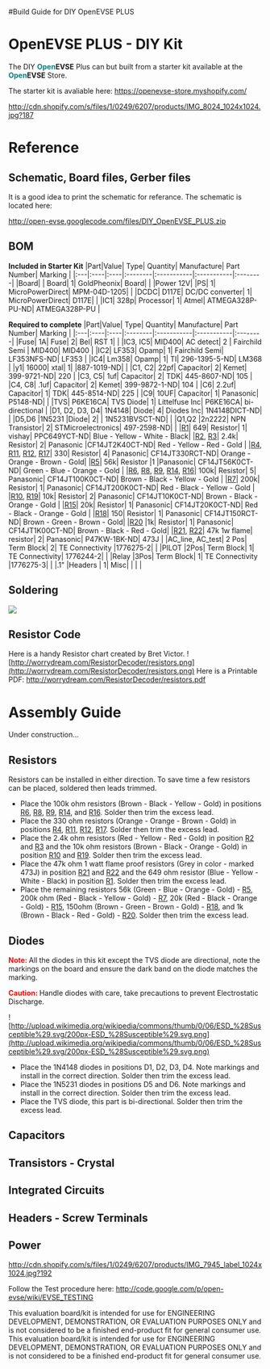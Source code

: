 #Build Guide for DIY OpenEVSE PLUS


# OpenEVSE PLUS - DIY Kit #
The DIY <b><font color='teal'> Open</font></b>**EVSE** Plus can but built from a starter kit available at the <b><font color='teal'> Open</font></b>**EVSE** Store.

The starter kit is avaliable here:
https://openevse-store.myshopify.com/

http://cdn.shopify.com/s/files/1/0249/6207/products/IMG_8024_1024x1024.jpg?187

# Reference #


## Schematic, Board files, Gerber files ##
It is a good idea to print the schematic for referance.
The schematic is located here:

http://open-evse.googlecode.com/files/DIY_OpenEVSE_PLUS.zip




## BOM ##
**Included in Starter Kit**
|Part|Value|	Type|	Quantity|	Manufacture|	Part Number| Marking |
|:---|:----|:----|:--------|:-----------|:-----------|:--------|
|Board|	 |	Board|	1|	GoldPheonix|	Board|  |
|Power	12V|	 |PS|	1|	MicroPowerDirect|	MPM-04D-1205|  |
|DCDC|	D117E|	DC/DC converter|	1|	MicroPowerDirect|	D117E|  |
|IC1|	328p|	Processor|	1|	Atmel|	ATMEGA328P-PU-ND| ATMEGA328P-PU |

**Required to complete**
|Part|Value|	Type|	Quantity|	Manufacture|	Part Number| Marking |
|:---|:----|:----|:--------|:-----------|:-----------|:--------|
|Fuse|	1A|	Fuse|	2|	Bel|	RST 1|  |
|IC3, IC5|	MID400|	AC detect|	2 |	Fairchild Semi	| MID400| MID400 |
|IC2|	LF353|	Opamp|	1|	Fairchild Semi|	LF353NFS-ND| LF353 |
|IC4|	Lm358|	Opamp|	1|	TI|	296-1395-5-ND| LM368 |
|y1|	16000|	xtal|	1|	 |887-1019-ND|  |
|C1, C2|	22pf|	Capacitor|	2|	Kemet|	399-9721-ND| 220 |
|C3, C5|	1uf|	Capacitor|	2|	TDK|	445-8607-ND| 105 |
|C4, C8|	.1uf|	Capacitor|	2|	Kemet|	399-9872-1-ND| 104 |
|C6|	2.2uf|	Capacitor|	1|	TDK|	445-8514-ND| 225 |
|C9|	10UF|	Capacitor|	1|	Panasonic|	P5148-ND|  |
|TVS|	P6KE16CA|	TVS Diode|	1|	Littelfuse Inc| 	P6KE16CA| bi-directional |
|D1, D2, D3, D4|	1N4148|	Diode|	4|	Diodes Inc|	1N4148DICT-ND|  |
|D5,D6	|1N5231 |Diode|	2|	 |	1N5231BVSCT-ND|  |
|Q1,Q2	|2n2222|	NPN Transistor|	2|	STMicroelectronics|	497-2598-ND|  |
|[R1](https://code.google.com/p/open-evse/source/detail?r=1)|	649|	Resistor|	1|	vishay|	PPC649YCT-ND| Blue - Yellow - White - Black|
|[R2](https://code.google.com/p/open-evse/source/detail?r=2), [R3](https://code.google.com/p/open-evse/source/detail?r=3)|	2.4k|	Resistor|	2|	Panasonic	|CF14JT2K40CT-ND| Red - Yellow - Red - Gold |
|[R4](https://code.google.com/p/open-evse/source/detail?r=4), [R11](https://code.google.com/p/open-evse/source/detail?r=11), [R12](https://code.google.com/p/open-evse/source/detail?r=12), [R17](https://code.google.com/p/open-evse/source/detail?r=17)|	330|	Resistor|	4|	Panasonic|	CF14JT330RCT-ND| Orange - Orange - Brown - Gold|
|[R5](https://code.google.com/p/open-evse/source/detail?r=5)|	56k|	Resistor	|1	|Panasonic|	CF14JT56K0CT-ND| Green - Blue - Orange - Gold |
|[R6](https://code.google.com/p/open-evse/source/detail?r=6), [R8](https://code.google.com/p/open-evse/source/detail?r=8), [R9](https://code.google.com/p/open-evse/source/detail?r=9), [R14](https://code.google.com/p/open-evse/source/detail?r=14), [R16](https://code.google.com/p/open-evse/source/detail?r=16)|	100k|	Resistor|	5|	Panasonic|	CF14JT100K0CT-ND| Brown - Black - Yellow - Gold |
|[R7](https://code.google.com/p/open-evse/source/detail?r=7)|	200k|	Resistor|	1|	Panasonic|	CF14JT200K0CT-ND| Red - Black - Yellow - Gold |
|[R10](https://code.google.com/p/open-evse/source/detail?r=10), [R19](https://code.google.com/p/open-evse/source/detail?r=19)|	10k|	Resistor|	2|	Panasonic|	CF14JT10K0CT-ND| Brown - Black - Orange - Gold |
|[R15](https://code.google.com/p/open-evse/source/detail?r=15)|	20k|	Resistor|	1|	Panasonic|	CF14JT20K0CT-ND| Red - Black - Orange - Gold |
|[R18](https://code.google.com/p/open-evse/source/detail?r=18)|	150|	Resistor|	1|	Panasonic|	CF14JT150RCT-ND| Brown - Green - Brown - Gold|
|[R20](https://code.google.com/p/open-evse/source/detail?r=20)	|1k|	Resistor|	1|	Panasonic|	CF14JT1K00CT-ND| Brown - Black - Red - Gold|
|[R21](https://code.google.com/p/open-evse/source/detail?r=21), [R22](https://code.google.com/p/open-evse/source/detail?r=22)|	47k 1w flame|	resistor|	2|	Panasonic|	P47KW-1BK-ND| 473J |
|AC\_line, AC\_test|	2 Pos|	Term Block|	2|	TE Connectivity	|1776275-2|  |
|PILOT |2Pos|	Term Block|	1|	TE Connectivity|	1776244-2|  |
|Relay	|3Pos|	Term Block|	1|	TE Connectivity	|1776275-3|  |
|.1" |Headers	|		1|	Misc|	 |  |  |

## Soldering ##

[![](http://mightyohm.com/blog/wp-content/uploads/2011/04/FullSolderComic_EN_Page_1_resized.png)](http://mightyohm.com/files/soldercomic/FullSolderComic_EN.pdf)

## Resistor Code ##
Here is a handy Resistor chart created by Bret Victor.
![http://worrydream.com/ResistorDecoder/resistors.png](http://worrydream.com/ResistorDecoder/resistors.png)
Here is a Printable PDF:
http://worrydream.com/ResistorDecoder/resistors.pdf

# Assembly Guide #

Under construction...

## Resistors ##
Resistors can be installed in either direction. To save time a few resistors can be placed, soldered then leads trimmed.

  * Place the 100k ohm resistors (Brown - Black - Yellow - Gold) in positions [R6](https://code.google.com/p/open-evse/source/detail?r=6), [R8](https://code.google.com/p/open-evse/source/detail?r=8), [R9](https://code.google.com/p/open-evse/source/detail?r=9), [R14](https://code.google.com/p/open-evse/source/detail?r=14), and [R16](https://code.google.com/p/open-evse/source/detail?r=16). Solder then trim the excess lead.
  * Place the 330 ohm resistors (Orange - Orange - Brown - Gold) in positions [R4](https://code.google.com/p/open-evse/source/detail?r=4), [R11](https://code.google.com/p/open-evse/source/detail?r=11), [R12](https://code.google.com/p/open-evse/source/detail?r=12), [R17](https://code.google.com/p/open-evse/source/detail?r=17). Solder then trim the excess lead.
  * Place the 2.4k ohm resistors (Red - Yellow - Red - Gold) in position [R2](https://code.google.com/p/open-evse/source/detail?r=2) and [R3](https://code.google.com/p/open-evse/source/detail?r=3) and the 10k ohm resistors (Brown - Black - Orange - Gold) in position [R10](https://code.google.com/p/open-evse/source/detail?r=10) and [R19](https://code.google.com/p/open-evse/source/detail?r=19). Solder then trim the excess lead.
  * Place the 47k ohm 1 watt flame proof resistors (Grey in color - marked 473J) in position [R21](https://code.google.com/p/open-evse/source/detail?r=21) and [R22](https://code.google.com/p/open-evse/source/detail?r=22) and the 649 ohm resistor (Blue - Yellow - White - Black) in position [R1](https://code.google.com/p/open-evse/source/detail?r=1). Solder then trim the excess lead.
  * Place the remaining resistors 56k (Green - Blue - Orange - Gold) - [R5](https://code.google.com/p/open-evse/source/detail?r=5), 200k ohm (Red - Black - Yellow - Gold) - [R7](https://code.google.com/p/open-evse/source/detail?r=7), 20k (Red - Black - Orange - Gold) - [R15](https://code.google.com/p/open-evse/source/detail?r=15), 150ohm (Brown - Green - Brown - Gold) - [R18](https://code.google.com/p/open-evse/source/detail?r=18), and 1k (Brown - Black - Red - Gold) - [R20](https://code.google.com/p/open-evse/source/detail?r=20). Solder then trim the excess lead.




## Diodes ##
<b><font color='red'>Note: </font></b> All the diodes in this kit except the TVS diode are directional, note the markings on the board and ensure the dark band on the diode matches the marking.

<b><font color='red'>Caution: </font></b> Handle diodes with care, take precautions to prevent Electrostatic Discharge.

![http://upload.wikimedia.org/wikipedia/commons/thumb/0/06/ESD_%28Susceptible%29.svg/200px-ESD_%28Susceptible%29.svg.png](http://upload.wikimedia.org/wikipedia/commons/thumb/0/06/ESD_%28Susceptible%29.svg/200px-ESD_%28Susceptible%29.svg.png)
  * Place the 1N4148 diodes in positions D1, D2, D3, D4. Note markings and install in the correct direction. Solder then trim the excess lead.
  * Place the 1N5231 diodes in positions D5 and D6. Note markings and install in the correct direction. Solder then trim the excess lead.
  * Place the TVS diode, this part is bi-directional. Solder then trim the excess lead.

## Capacitors ##

## Transistors - Crystal ##

## Integrated Circuits ##

## Headers - Screw Terminals ##

## Power ##

http://cdn.shopify.com/s/files/1/0249/6207/products/IMG_7945_label_1024x1024.jpg?192

Follow the Test procedure here: http://code.google.com/p/open-evse/wiki/EVSE_TESTING


This evaluation board/kit is intended for use for ENGINEERING DEVELOPMENT, DEMONSTRATION, OR EVALUATION PURPOSES ONLY and is not considered to be a finished end-product fit for general consumer use.
This evaluation board/kit is intended for use for ENGINEERING DEVELOPMENT, DEMONSTRATION, OR EVALUATION PURPOSES ONLY and is not considered to be a finished end-product fit for general consumer use.